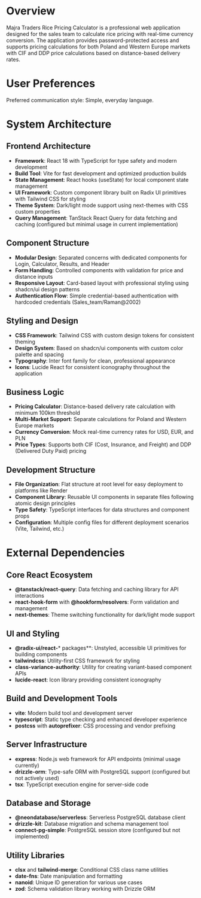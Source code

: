 # Overview

Majra Traders Rice Pricing Calculator is a professional web application designed for the sales team to calculate rice pricing with real-time currency conversion. The application provides password-protected access and supports pricing calculations for both Poland and Western Europe markets with CIF and DDP price calculations based on distance-based delivery rates.

# User Preferences

Preferred communication style: Simple, everyday language.

# System Architecture

## Frontend Architecture
- **Framework**: React 18 with TypeScript for type safety and modern development
- **Build Tool**: Vite for fast development and optimized production builds
- **State Management**: React hooks (useState) for local component state management
- **UI Framework**: Custom component library built on Radix UI primitives with Tailwind CSS for styling
- **Theme System**: Dark/light mode support using next-themes with CSS custom properties
- **Query Management**: TanStack React Query for data fetching and caching (configured but minimal usage in current implementation)

## Component Structure
- **Modular Design**: Separated concerns with dedicated components for Login, Calculator, Results, and Header
- **Form Handling**: Controlled components with validation for price and distance inputs
- **Responsive Layout**: Card-based layout with professional styling using shadcn/ui design patterns
- **Authentication Flow**: Simple credential-based authentication with hardcoded credentials (Sales_team/Raman@2002)

## Styling and Design
- **CSS Framework**: Tailwind CSS with custom design tokens for consistent theming
- **Design System**: Based on shadcn/ui components with custom color palette and spacing
- **Typography**: Inter font family for clean, professional appearance
- **Icons**: Lucide React for consistent iconography throughout the application

## Business Logic
- **Pricing Calculator**: Distance-based delivery rate calculation with minimum 100km threshold
- **Multi-Market Support**: Separate calculations for Poland and Western Europe markets
- **Currency Conversion**: Mock real-time currency rates for USD, EUR, and PLN
- **Price Types**: Supports both CIF (Cost, Insurance, and Freight) and DDP (Delivered Duty Paid) pricing

## Development Structure
- **File Organization**: Flat structure at root level for easy deployment to platforms like Render
- **Component Library**: Reusable UI components in separate files following atomic design principles
- **Type Safety**: TypeScript interfaces for data structures and component props
- **Configuration**: Multiple config files for different deployment scenarios (Vite, Tailwind, etc.)

# External Dependencies

## Core React Ecosystem
- **@tanstack/react-query**: Data fetching and caching library for API interactions
- **react-hook-form** with **@hookform/resolvers**: Form validation and management
- **next-themes**: Theme switching functionality for dark/light mode support

## UI and Styling
- **@radix-ui/react-*** packages**: Unstyled, accessible UI primitives for building components
- **tailwindcss**: Utility-first CSS framework for styling
- **class-variance-authority**: Utility for creating variant-based component APIs
- **lucide-react**: Icon library providing consistent iconography

## Build and Development Tools
- **vite**: Modern build tool and development server
- **typescript**: Static type checking and enhanced developer experience
- **postcss** with **autoprefixer**: CSS processing and vendor prefixing

## Server Infrastructure
- **express**: Node.js web framework for API endpoints (minimal usage currently)
- **drizzle-orm**: Type-safe ORM with PostgreSQL support (configured but not actively used)
- **tsx**: TypeScript execution engine for server-side code

## Database and Storage
- **@neondatabase/serverless**: Serverless PostgreSQL database client
- **drizzle-kit**: Database migration and schema management tool
- **connect-pg-simple**: PostgreSQL session store (configured but not implemented)

## Utility Libraries
- **clsx** and **tailwind-merge**: Conditional CSS class name utilities
- **date-fns**: Date manipulation and formatting
- **nanoid**: Unique ID generation for various use cases
- **zod**: Schema validation library working with Drizzle ORM